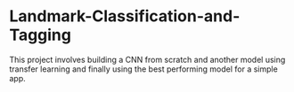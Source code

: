 # Landmark-Classification-and-Tagging
This project involves building a CNN from scratch and another model using transfer learning and finally using the best performing model for a simple app.
